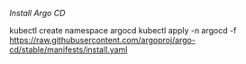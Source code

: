 *Install Argo CD*

kubectl create namespace argocd
kubectl apply -n argocd -f https://raw.githubusercontent.com/argoproj/argo-cd/stable/manifests/install.yaml
